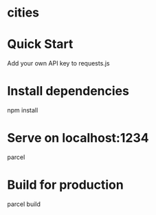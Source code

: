 # cities

# Quick Start
Add your own API key to requests.js

# Install dependencies
npm install

# Serve on localhost:1234
parcel

# Build for production
parcel build
